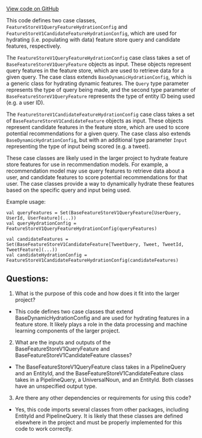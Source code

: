 [View code on GitHub](https://github.com/misbahsy/the-algorithm/product-mixer/core/src/main/scala/com/twitter/product_mixer/core/functional_component/feature_hydrator/featurestorev1/FeatureStoreV1HydrationConfig.scala)

This code defines two case classes, `FeatureStoreV1QueryFeatureHydrationConfig` and `FeatureStoreV1CandidateFeatureHydrationConfig`, which are used for hydrating (i.e. populating with data) feature store query and candidate features, respectively. 

The `FeatureStoreV1QueryFeatureHydrationConfig` case class takes a set of `BaseFeatureStoreV1QueryFeature` objects as input. These objects represent query features in the feature store, which are used to retrieve data for a given query. The case class extends `BaseDynamicHydrationConfig`, which is a generic class for hydrating dynamic features. The `Query` type parameter represents the type of query being made, and the second type parameter of `BaseFeatureStoreV1QueryFeature` represents the type of entity ID being used (e.g. a user ID). 

The `FeatureStoreV1CandidateFeatureHydrationConfig` case class takes a set of `BaseFeatureStoreV1CandidateFeature` objects as input. These objects represent candidate features in the feature store, which are used to score potential recommendations for a given query. The case class also extends `BaseDynamicHydrationConfig`, but with an additional type parameter `Input` representing the type of input being scored (e.g. a tweet). 

These case classes are likely used in the larger project to hydrate feature store features for use in recommendation models. For example, a recommendation model may use query features to retrieve data about a user, and candidate features to score potential recommendations for that user. The case classes provide a way to dynamically hydrate these features based on the specific query and input being used. 

Example usage:

```
val queryFeatures = Set(BaseFeatureStoreV1QueryFeature[UserQuery, UserId, UserFeature](...))
val queryHydrationConfig = FeatureStoreV1QueryFeatureHydrationConfig(queryFeatures)

val candidateFeatures = Set(BaseFeatureStoreV1CandidateFeature[TweetQuery, Tweet, TweetId, TweetFeature](...))
val candidateHydrationConfig = FeatureStoreV1CandidateFeatureHydrationConfig(candidateFeatures)
```
## Questions: 
 1. What is the purpose of this code and how does it fit into the larger project? 
- This code defines two case classes that extend BaseDynamicHydrationConfig and are used for hydrating features in a feature store. It likely plays a role in the data processing and machine learning components of the larger project.

2. What are the inputs and outputs of the BaseFeatureStoreV1QueryFeature and BaseFeatureStoreV1CandidateFeature classes? 
- The BaseFeatureStoreV1QueryFeature class takes in a PipelineQuery and an EntityId, and the BaseFeatureStoreV1CandidateFeature class takes in a PipelineQuery, a UniversalNoun, and an EntityId. Both classes have an unspecified output type.

3. Are there any other dependencies or requirements for using this code? 
- Yes, this code imports several classes from other packages, including EntityId and PipelineQuery. It is likely that these classes are defined elsewhere in the project and must be properly implemented for this code to work correctly.